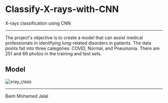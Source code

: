 # Classify-X-rays-with-CNN
X-rays classification using CNN
***
The project's objective is to create a model that can assist medical professionals in identifying lung-related disorders in patients. The data points fall into three categories: COVID, Normal, and Pneumonia. There are 251 and 66 photos in the training and test sets.

## Model 

![xray_class](https://github.com/Jalalbaim/Classify-X-rays-with-CNN/assets/110737334/e2b5f626-0f7c-4028-894f-f3224a2624b4)


***
Baim Mohamed Jalal
